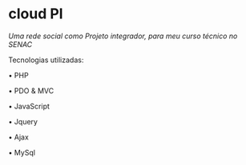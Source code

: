 # cloud PI

*Uma rede social como Projeto integrador, para meu curso técnico no SENAC*

Tecnologias utilizadas:

• PHP

• PDO & MVC

• JavaScript

• Jquery

• Ajax

• MySql


